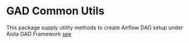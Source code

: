 # GAD Common Utils

This package supply utility methods to create Airflow DAG setup under Aiola GAD Framework
[see](common_utils/gad_utils.py)

